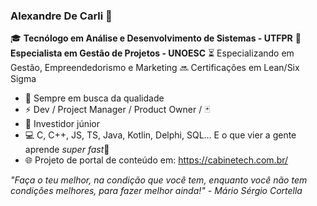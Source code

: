 ### Alexandre De Carli 🎯

🎓 **Tecnólogo em Análise e Desenvolvimento de Sistemas - UTFPR**
💎 **Especialista em Gestão de Projetos - UNOESC**
⏳ Especializando em Gestão, Empreendedorismo e Marketing
🔜 Certificações em Lean/Six Sigma


- 🔭 Sempre em busca da qualidade
- ⚡ Dev / Project Manager / Product Owner / 🃏
- 👶 Investidor júnior
- 💻 C, C++, JS, TS, Java, Kotlin, Delphi, SQL... E o que vier a gente aprende *super fast*💨
- 🌐 Projeto de portal de conteúdo em: https://cabinetech.com.br/


*"Faça o teu melhor, na condição que você tem, enquanto você não tem condições melhores, para fazer melhor ainda!" - Mário Sérgio Cortella*
